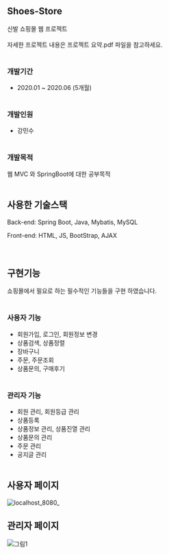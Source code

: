 ## Shoes-Store    
신발 쇼핑몰 웹 프로젝트
<br><br>
자세한 프로젝트 내용은 프로젝트 요약.pdf 파일을 참고하세요.
<br><br>

### 개발기간  
- 2020.01 ~ 2020.06 (5개월)
<br><br>

### 개발인원
- 강민수
<br><br>

### 개발목적  
웹 MVC 와 SpringBoot에 대한 공부목적
<br><br>

## 사용한 기술스택


Back-end: Spring Boot, Java, Mybatis, MySQL 

Front-end: HTML, JS, BootStrap, AJAX  
<br><br>

## 구현기능

쇼핑몰에서 필요로 하는 필수적인 기능들을 구현 하였습니다.  
  <br>
  
### 사용자 기능 
- 회원가입, 로그인, 회원정보 변경
- 상품검색, 상품정렬
- 장바구니
- 주문, 주문조회 
- 상품문의, 구매후기
<br><br>
  
  
### 관리자 기능
- 회원 관리, 회원등급 관리
- 상품등록
- 상품정보 관리, 상품진열 관리
- 상품문의 관리
- 주문 관리
- 공지글 관리
<br><br>

## 사용자 페이지
![localhost_8080_](https://user-images.githubusercontent.com/26829633/82759490-cd643b80-9e28-11ea-9af0-7967caa3c4b7.png)

## 관리자 페이지
![그림1](https://user-images.githubusercontent.com/26829633/83317006-98128000-a264-11ea-98ac-41229c972edd.png)

